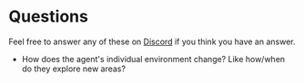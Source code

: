 # Questions

Feel free to answer any of these on [Discord](https://discord.gg/5dkM59gsDY) if you think you have an answer.

- How does the agent's individual environment change? Like how/when do they explore new areas?
